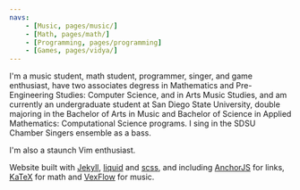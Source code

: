 ```yaml
---
navs:
    - [Music, pages/music/]
    - [Math, pages/math/]
    - [Programming, pages/programming]
    - [Games, pages/vidya/]
---
```


I'm a music student, math student, programmer, singer, and game enthusiast,
have two associates degress in
Mathematics and Pre-Engineering Studies: Computer Science,
and in Arts Music Studies,
and am currently an undergraduate student at San Diego State University, double majoring in the
Bachelor of Arts in Music and Bachelor of Science in Applied Mathematics: Computational Science
programs. I sing in the SDSU Chamber Singers ensemble as a bass.

I'm also a staunch Vim enthusiast.

Website built with
[Jekyll](https://jekyllrb.com),
[liquid](https://shopify.github.io/liquid/) and
[scss](https://sass-lang.com), and including
[AnchorJS](https://bryanbraun.com/anchorjs) for links,
[KaTeX](https://katex.org) for math and
[VexFlow](http://vexflow.com) for music.

